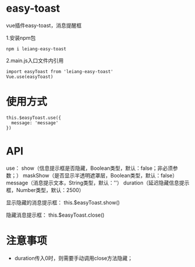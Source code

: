 # easy-toast
vue插件easy-toast，消息提醒框

1.安装npm包
```
npm i leiang-easy-toast
```

2.main.js入口文件内引用
```
import easyToast from 'leiang-easy-toast'
Vue.use(easyToast)
```

# 使用方式
```
this.$easyToast.use({
  message: 'message'
})
```

# API
use：
show（信息提示框是否隐藏，Boolean类型，默认：false；非必须参数；）
maskShow（是否显示半透明遮罩层，Boolean类型，默认：false）
message（消息提示文本，String类型，默认：''）
duration（延迟隐藏信息提示框，Number类型，默认：2500）

显示隐藏的消息提示框：
this.$easyToast.show()

隐藏消息提示框：
this.$easyToast.close()

# 注意事项
- duration传入0时，则需要手动调用close方法隐藏；

